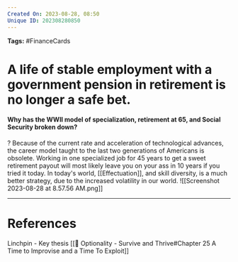 ```yaml
---
Created On: 2023-08-28, 08:50
Unique ID: 202308280850
---
```

**Tags:** #FinanceCards 

# A life of stable employment with a government pension in retirement is no longer a safe bet.

#### Why has the WWII model of specialization, retirement at 65, and   Social Security broken down?
?
Because of the current rate and acceleration of technological advances, the career model taught to the last two generations of Americans is obsolete. Working in one specialized job for 45 years to get a sweet retirement payout will most likely leave you on your ass in 10 years if you tried it today. 
In today's world, [[Effectuation]], and skill diversity, is a much better strategy, due to the increased volatility in our world.
![[Screenshot 2023-08-28 at 8.57.56 AM.png]]
<!--SR:!2023-12-31,85,270-->





---
# References
Linchpin - Key thesis
[[📗 Optionality - Survive and Thrive#Chapter 25 A Time to Improvise and a Time To Exploit]]